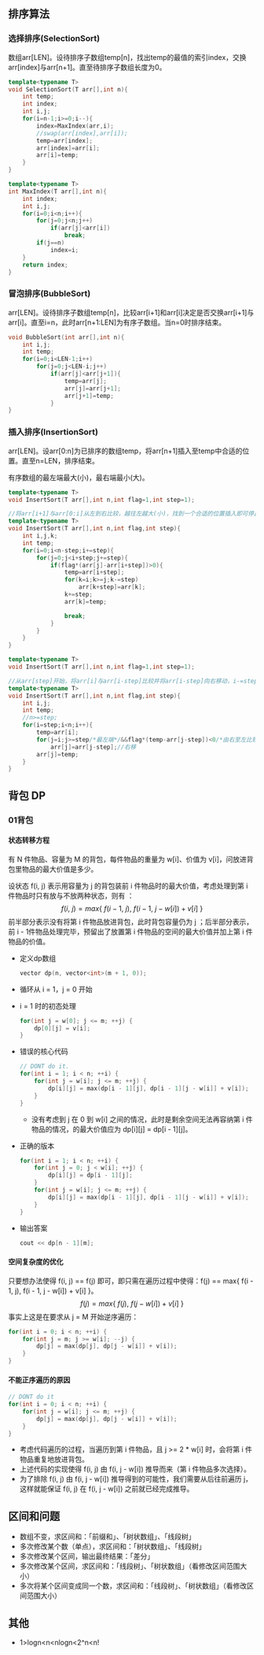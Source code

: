 ## 排序算法

### 选择排序(SelectionSort)

数组arr[LEN]。设待排序子数组temp[n]，找出temp的最值的索引index，交换arr[index]与arr[n+1]。直至待排序子数组长度为0。

```cpp
template<typename T>
void SelectionSort(T arr[],int n){
    int temp;
    int index;
    int i,j;
    for(i=n-1;i>=0;i--){
        index=MaxIndex(arr,i);
      	//swap(arr[index],arr[i]);
        temp=arr[index];
        arr[index]=arr[i];
        arr[i]=temp;
    }
}

template<typename T>
int MaxIndex(T arr[],int n){
    int index;
    int i,j;
    for(i=0;i<n;i++){
        for(j=0;j<n;j++)
            if(arr[j]<arr[i])
                break;
        if(j==n)
            index=i;
    }
    return index;
}
```



### 冒泡排序(BubbleSort)

arr[LEN]。设待排序子数组temp[n]，比较arr[i+1]和arr[i]决定是否交换arr[i+1]与arr[i]。直至i=n，此时arr[n+1:LEN]为有序子数组。当n=0时排序结束。

```cpp
void BubbleSort(int arr[],int n){
    int i,j;
    int temp;
    for(i=0;i<LEN-1;i++)
        for(j=0;j<LEN-i;j++)
            if(arr[j]<arr[j+1]){
                temp=arr[j];
                arr[j]=arr[j+1];
                arr[j+1]=temp;
            }
}
```

### 插入排序(InsertionSort)

arr[LEN]。设arr[0:n]为已排序的数组temp，将arr[n+1]插入至temp中合适的位置。直至n=LEN，排序结束。

有序数组的最左端最大(小)，最右端最小(大)。

```cpp
template<typename T>
void InsertSort(T arr[],int n,int flag=1,int step=1);

//将arr[i+1]与arr[0:i]从左到右比较，越往左越大(小)，找到一个合适的位置插入即可停止遍历arr[0:i]。
template<typename T>
void InsertSort(T arr[],int n,int flag,int step){
    int i,j,k;
    int temp;
    for(i=0;i<n-step;i+=step){
        for(j=0;j<i+step;j+=step){
            if(flag*(arr[j]-arr[i+step])>0){
                temp=arr[i+step];
                for(k=i;k>=j;k-=step)
                    arr[k+step]=arr[k];
                k+=step;
                arr[k]=temp;

                break;
            }
        }
    }
}
```

```cpp
template<typename T>
void InsertSort(T arr[],int n,int flag=1,int step=1);

//从arr[step]开始，将arr[i]与arr[i-step]比较并将arr[i-step]向右移动，i-=step，为temp腾出空间，直到数组的首位或者找到合适的位置时停止移动。将temp赋值到腾出的空间。
template<typename T>
void InsertSort(T arr[],int n,int flag,int step){
    int i,j;
    int temp;
    //n>=step;
    for(i=step;i<n;i++){
        temp=arr[i];
        for(j=i;j>=step/*最左端*/&&flag*(temp-arr[j-step])<0/*由右至左比较*/;j-=step)
            arr[j]=arr[j-step];//右移
        arr[j]=temp;
    }
}
```



## 背包 DP 

### 01背包

#### 状态转移方程

有 N 件物品、容量为 M 的背包，每件物品的重量为 w[i\]、价值为 v[i\]，问放进背包里物品的最大价值是多少。

设状态 f(i, j) 表示用容量为 j 的背包装前 i 件物品时的最大价值，考虑处理到第 i 件物品时只有放与不放两种状态，则有 ：
$$
f(i,\ j) = max\{\ f(i - 1,\ j),\ f(i - 1,\ j - w[i]) + v[i]\ \}
$$
前半部分表示没有将第 i 件物品放进背包，此时背包容量仍为 j ；后半部分表示，前 i - 1件物品处理完毕，预留出了放置第 i 件物品的空间的最大价值并加上第 i 件物品的价值。

- 定义dp数组

  ```cpp
  vector dp(n, vector<int>(m + 1, 0));
  ```

- 循环从 i = 1，j = 0 开始

- i = 1 时的初态处理

  ```cpp
  for(int j = w[0]; j <= m; ++j) {
      dp[0][j] = v[i];
  }
  ```

- 错误的核心代码

  ```cpp
  // DONT do it.
  for(int i = 1; i < n; ++i) {
      for(int j = w[i]; j <= m; ++j) {
          dp[i][j] = max(dp[i - 1][j], dp[i - 1][j - w[i]] + v[i]);
      }
  }
  ```

  - 没有考虑到 j 在 0 到 w\[i\] 之间的情况，此时是剩余空间无法再容纳第 i 件物品的情况，的最大价值应为 dp[i\][j\] = dp[i - 1\][j\]。

- 正确的版本

  ```cpp
  for(int i = 1; i < n; ++i) {
      for(int j = 0; j < w[i]; ++j) {
          dp[i][j] = dp[i - 1][j];
      }
      for(int j = w[i]; j <= m; ++j) {
          dp[i][j] = max(dp[i - 1][j], dp[i - 1][j - w[i]] + v[i]);
      }
  }
  ```

- 输出答案

  ```cpp
  cout << dp[n - 1][m];
  ```

#### 空间复杂度的优化

只要想办法使得 f(i, j) == f(j) 即可，即只需在遍历过程中使得：f(j) == max\{ f(i - 1,  j), f(i - 1, j - w[i]) + v[i] \}。
$$
f(j) = max\{\ f(j),\ f(j - w[i]) + v[i]\ \}
$$
事实上这是在要求从 j = M 开始逆序遍历：

```cpp
for(int i = 0; i < n; ++i) {
    for(int j = m; j >= w[i]; --j) {
        dp[j] = max(dp[j], dp[j - w[i]] + v[i]);
    }
}
```

#### 不能正序遍历的原因

```cpp
// DONT do it
for(int i = 0; i < n; ++i) {
    for(int j = w[i]; j <= m; ++j) {
        dp[j] = max(dp[j], dp[j - w[i]] + v[i]);
    }
}
```

- 考虑代码遍历的过程，当遍历到第 i 件物品，且 j >= 2 * w[i\] 时，会将第 i 件物品重复地放进背包。
- 上述代码的实现使得 f(i, j) 由 f(i, j - w[i]) 推导而来（第 i 件物品多次选择）。 
- 为了排除 f(i, j) 由 f(i, j - w[i]) 推导得到的可能性，我们需要从后往前遍历 j，这样就能保证 f(i, j) 在 f(i, j - w[i]) 之前就已经完成推导。

## 区间和问题

- 数组不变，求区间和：「前缀和」、「树状数组」、「线段树」
- 多次修改某个数（单点），求区间和：「树状数组」、「线段树」
- 多次修改某个区间，输出最终结果：「差分」
- 多次修改某个区间，求区间和：「线段树」、「树状数组」（看修改区间范围大小）
- 多次将某个区间变成同一个数，求区间和：「线段树」、「树状数组」（看修改区间范围大小）

## 其他

- 1>logn<n<nlogn<2^n<n!

  

